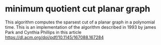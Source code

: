 # minimum quotient cut planar graph
 This algorithm computes the sparsest cut of a planar graph in a polynomial time. This is an implementation of the algorithm described in 1993 by james Park and Cynthia Phillips in this article  https://dl.acm.org/doi/pdf/10.1145/167088.167284
